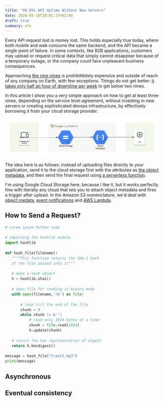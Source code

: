 ```yaml
---
title: "99.95% API Uptime Without New Servers"
date: 2020-05-18T18:01:23+02:00
draft: true
summary: elo
---
```


Every API request lost is money lost.  This holds especially true today, where
both mobile and web consume the same backend, and the API became a single
point of failure. In some contexts, like B2B applications, customers may upload
or request critical data that simply cannot disappear because of a temporary
outage, or the company could face unpleasant business consequences.

Approaching [the nine nines](https://en.wikipedia.org/wiki/High_availability#%22Nines%22)
is prohibitibitely expensive and outside of reach of any company on Earth, with
few exceptions. Things do not get better: [it takes only half an hour of downtime per week](https://en.wikipedia.org/wiki/High_availability#Percentage_calculation) to get below two nines.

In this article I show you a very simple approach on how to get at least three
nines, depending on the service level agreement, without investing in new
servers or creating sophisticated devops infrastructure, by effectively
borrowing it from your cloud storage provider.

![Google Cloud Storage to Google Cloud Function to API](images/gcp-storage-func.png)

The idea here is as follows: instead of uploading files directly to your
application, send it to the cloud storage first with the attributes as
[the object metadata](https://cloud.google.com/storage/docs/metadata), and
then send the final request using [a serverless function](https://cloud.google.com/functions/docs/calling/storage).

I'm using Google Cloud Storage here, because I like it, but it works perfectly
fine with literally any cloud that lets you to attach object metadata and
fires a trigger after upload. In the Amazon S3 nomenclature, we'd deal with
[object medata](https://docs.aws.amazon.com/AmazonS3/latest/dev/UsingMetadata.html#object-metadata),
[event notifications](https://docs.aws.amazon.com/AmazonS3/latest/dev/NotificationHowTo.html) and
[AWS Lambda](https://aws.amazon.com/lambda/).

## How to Send a Request?

```python
# Lorem ipsum Python code

# importing the hashlib module
import hashlib

def hash_file(filename):
   """"This function returns the SHA-1 hash
   of the file passed into it"""

   # make a hash object
   h = hashlib.sha1()

   # open file for reading in binary mode
   with open(filename,'rb') as file:

       # loop till the end of the file
       chunk = 0
       while chunk != b'':
           # read only 1024 bytes at a time
           chunk = file.read(1024)
           h.update(chunk)

   # return the hex representation of digest
   return h.hexdigest()

message = hash_file("track1.mp3")
print(message)
```

## Asynchronous

## Eventual consistency
